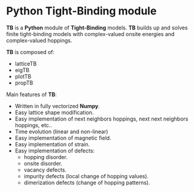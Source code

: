 # Python Tight-Binding module

**TB** is a **Python** module of **Tight-Binding** models. **TB**  builds up and solves finite tight-binding models with complex-valued onsite energies and complex-valued hoppings. 

**TB** is composed of:

* latticeTB
* eigTB
* plotTB
* propTB

Main features of **TB**:

* Written in fully vectorized **Numpy**.
* Easy lattice shape modification.
* Easy implementation of next neighbors hoppings, next next neighbors hoppings, etc..
* Time evolution (linear and non-linear)
* Easy implementation of magnetic field.
* Easy implementation of strain.
* Easy implementation of defects:
   * hopping disorder.
   * onsite disorder.
   * vacancy defects.
   * impurity defects (local change of hopping values).   
   * dimerization defects (change of hopping patterns).
